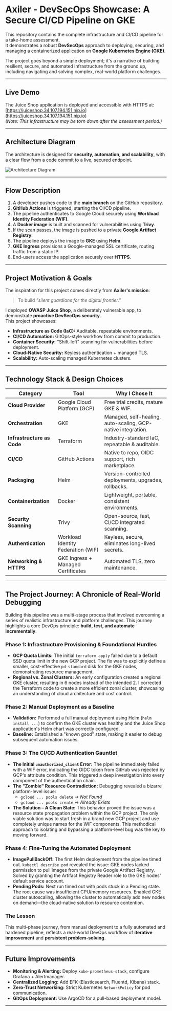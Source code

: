 # Axiler - DevSecOps Showcase: A Secure CI/CD Pipeline on GKE

This repository contains the complete infrastructure and CI/CD pipeline for a take-home assessment.  
It demonstrates a robust **DevSecOps** approach to deploying, securing, and managing a containerized application on **Google Kubernetes Engine (GKE)**.  

The project goes beyond a simple deployment; it's a narrative of building resilient, secure, and automated infrastructure from the ground up, including navigating and solving complex, real-world platform challenges.  

---

## Live Demo
The Juice Shop application is deployed and accessible with HTTPS at:  
[https://juiceshop.34.107.194.151.nip.io](https://juiceshop.34.107.194.151.nip.io)  
*(Note: This infrastructure may be torn down after the assessment period.)*

---

## Architecture Diagram
The architecture is designed for **security, automation, and scalability**, with a clear flow from a code commit to a live, secured endpoint.  

![Architecture Diagram](image/architecture-diagram.png)

---

## Flow Description
1. A developer pushes code to the **main branch** on the GitHub repository.  
2. **GitHub Actions** is triggered, starting the CI/CD pipeline.  
3. The pipeline authenticates to Google Cloud securely using **Workload Identity Federation (WIF)**.  
4. A **Docker image** is built and scanned for vulnerabilities using **Trivy**.  
5. If the scan passes, the image is pushed to a private **Google Artifact Registry**.  
6. The pipeline deploys the image to **GKE** using **Helm**.  
7. **GKE Ingress** provisions a Google-managed SSL certificate, routing traffic from a static IP.  
8. End-users access the application securely over **HTTPS**.  

---

## Project Motivation & Goals
The inspiration for this project comes directly from **Axiler's mission**:  
> To build *"silent guardians for the digital frontier."*

I deployed **OWASP Juice Shop**, a deliberately vulnerable app, to demonstrate **proactive DevSecOps security**.  
This project showcases:  

- **Infrastructure as Code (IaC):** Auditable, repeatable environments.  
- **CI/CD Automation:** GitOps-style workflow from commit to production.  
- **Container Security:** "Shift-left" scanning for vulnerabilities before deployment.  
- **Cloud-Native Security:** Keyless authentication + managed TLS.  
- **Scalability:** Auto-scaling managed Kubernetes clusters.  

---

## Technology Stack & Design Choices

| **Category**           | **Tool** | **Why I Chose It** |
|-------------------------|----------|---------------------|
| **Cloud Provider**      | Google Cloud Platform (GCP) | Free trial credits, mature GKE & WIF. |
| **Orchestration**       | GKE | Managed, self-healing, auto-scaling, GCP-native integration. |
| **Infrastructure as Code** | Terraform | Industry-standard IaC, repeatable & auditable. |
| **CI/CD**               | GitHub Actions | Native to repo, OIDC support, rich marketplace. |
| **Packaging**           | Helm | Version-controlled deployments, upgrades, rollbacks. |
| **Containerization**    | Docker | Lightweight, portable, consistent environments. |
| **Security Scanning**   | Trivy | Open-source, fast, CI/CD integrated scanning. |
| **Authentication**      | Workload Identity Federation (WIF) | Keyless, secure, eliminates long-lived secrets. |
| **Networking & HTTPS**  | GKE Ingress + Managed Certificates | Automated TLS, zero maintenance. |

---

## The Project Journey: A Chronicle of Real-World Debugging

Building this pipeline was a multi-stage process that involved overcoming a series of realistic infrastructure and platform challenges. This journey highlights a core DevOps principle: **build, test, and automate incrementally**.

### Phase 1: Infrastructure Provisioning & Foundational Hurdles
- **GCP Quota Limits:** The initial `terraform apply` failed due to a default SSD quota limit in the new GCP project. The fix was to explicitly define a smaller, cost-effective `pd-standard` disk for the GKE nodes, demonstrating resource management.
- **Regional vs. Zonal Clusters:** An early configuration created a regional GKE cluster, resulting in 6 nodes instead of the intended 2. I corrected the Terraform code to create a more efficient zonal cluster, showcasing an understanding of cloud architecture and cost control.

### Phase 2: Manual Deployment as a Baseline
- **Validation:** Performed a full manual deployment using Helm (`helm install ...`) to confirm the GKE cluster was healthy and the Juice Shop application's Helm chart was correctly configured.
- **Baseline:** Established a "known good" state, making it easier to debug subsequent automation issues.

### Phase 3: The CI/CD Authentication Gauntlet
- **The Initial `unauthorized_client` Error:** The pipeline immediately failed with a WIF error, indicating the OIDC token from GitHub was rejected by GCP's attribute condition. This triggered a deep investigation into every component of the authentication chain.
- **The "Zombie" Resource Contradiction:** Debugging revealed a bizarre platform-level issue:
  - `gcloud ... pools delete` → *Not Found*  
  - `gcloud ... pools create` → *Already Exists*  
- **The Solution – A Clean Slate:** This behavior proved the issue was a resource state propagation problem within the GCP project. The only viable solution was to start fresh in a brand new GCP project and use completely unique names for the WIF components. This methodical approach to isolating and bypassing a platform-level bug was the key to moving forward.

### Phase 4: Fine-Tuning the Automated Deployment
- **ImagePullBackOff:** The first Helm deployment from the pipeline timed out. `kubectl describe pod` revealed the issue: GKE nodes lacked permission to pull images from the private Google Artifact Registry. Solved by granting the Artifact Registry Reader role to the GKE nodes' default service account.
- **Pending Pods:** Next run timed out with pods stuck in a Pending state. The root cause was insufficient CPU/memory resources. Enabled GKE cluster autoscaling, allowing the cluster to automatically add new nodes on demand—the cloud-native solution to resource contention.

### The Lesson
This multi-phase journey, from manual deployment to a fully automated and hardened pipeline, reflects a real-world DevOps workflow of **iterative improvement** and **persistent problem-solving**.   

---

## Future Improvements
- **Monitoring & Alerting:** Deploy `kube-prometheus-stack`, configure Grafana + Alertmanager.  
- **Centralized Logging:** Add EFK (Elasticsearch, Fluentd, Kibana) stack.  
- **Zero-Trust Networking:** Strict Kubernetes `NetworkPolicy` for pod communication.  
- **GitOps Deployment:** Use ArgoCD for a pull-based deployment model.  

---
